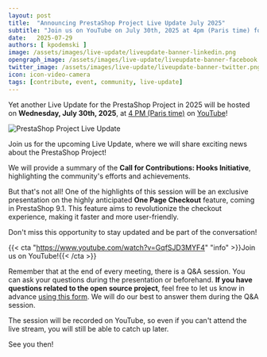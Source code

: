 ```yaml
---
layout: post
title:  "Announcing PrestaShop Project Live Update July 2025"
subtitle: "Join us on YouTube on July 30th, 2025 at 4pm (Paris time) for the next Live Update!"
date:   2025-07-29
authors: [ kpodemski ]
image: /assets/images/live-update/liveupdate-banner-linkedin.png
opengraph_image: /assets/images/live-update/liveupdate-banner-facebook.png
twitter_image: /assets/images/live-update/liveupdate-banner-twitter.png
icon: icon-video-camera
tags: [contribute, event, community, live-update]
---
```


Yet another Live Update for the PrestaShop Project in 2025 will be hosted on **Wednesday, July 30th, 2025**, at [4 PM (Paris time)](https://time.is/1600_30_Jul_2025_in_Paris) on [YouTube](https://www.youtube.com/watch?v=GqfSJD3MYF4)!

![PrestaShop Project Live Update](/assets/images/live-update/liveupdate-banner-linkedin.png)

Join us for the upcoming Live Update, where we will share exciting news about the PrestaShop Project! 

We will provide a summary of the **Call for Contributions: Hooks Initiative**, highlighting the community's efforts and achievements.

But that's not all! One of the highlights of this session will be an exclusive presentation on the highly anticipated **One Page Checkout** feature, coming in PrestaShop 9.1. This feature aims to revolutionize the checkout experience, making it faster and more user-friendly.

Don't miss this opportunity to stay updated and be part of the conversation!

{{< cta "https://www.youtube.com/watch?v=GqfSJD3MYF4" "info" >}}Join us on YouTube!{{< /cta >}} 

Remember that at the end of every meeting, there is a Q&A session. You can ask your questions during the presentation or beforehand.
**If you have questions related to the open source project**, feel free to let us know in advance [using this form](https://forms.gle/FWazuZnXBtFPauFZ7). We will do our best to answer them during the Q&A session.

The session will be recorded on YouTube, so even if you can't attend the live stream, you will still be able to catch up later.

See you then!
